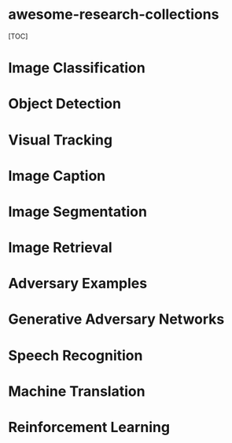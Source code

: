 # awesome-research-collections

[TOC]

# Image Classification

# Object Detection

# Visual Tracking

# Image Caption

# Image Segmentation

# Image Retrieval

# Adversary Examples

# Generative Adversary Networks


# Speech Recognition

# Machine Translation

# Reinforcement Learning
